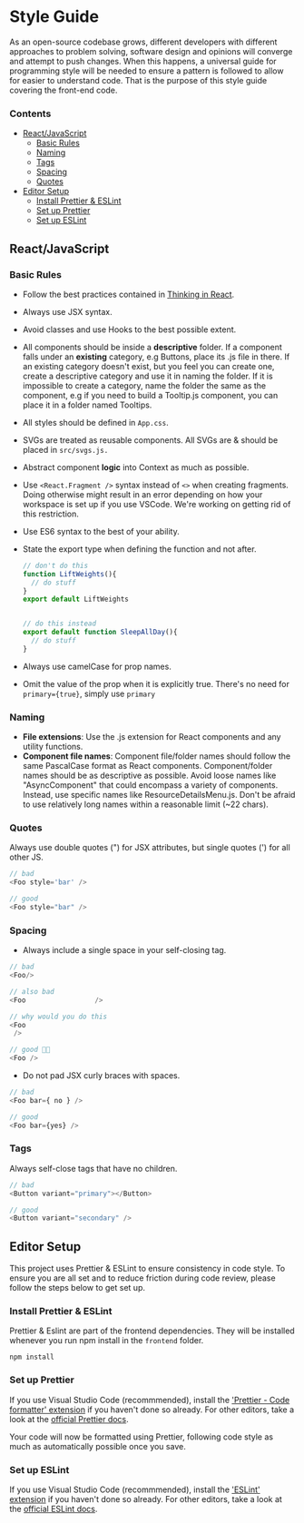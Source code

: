 # Style Guide

As an open-source codebase grows, different developers with different approaches to problem solving, software design and opinions will converge and attempt to push changes. When this happens, a universal guide for programming style will be needed to ensure a pattern is followed to allow for easier to understand code. That is the purpose of this style guide covering the front-end code.

### Contents

- [React/JavaScript](#1)
  - [Basic Rules](#1.1)
  - [Naming](#1.2)
  - [Tags](#1.3)
  - [Spacing](#1.4)
  - [Quotes](#1.5)
- [Editor Setup](#2)
  - [Install Prettier & ESLint](#2.1)
  - [Set up Prettier](#2.2)
  - [Set up ESLint](#2.3)

<h2 id='1'>React/JavaScript</h2>
<h3 id='1.1'>Basic Rules</h3>

- Follow the best practices contained in [Thinking in React](https://beta.reactjs.org/learn/thinking-in-react).
- Always use JSX syntax.
- Avoid classes and use Hooks to the best possible extent.
- All components should be inside a **descriptive** folder. If a component falls under an **existing** category, e.g Buttons, place its .js file in there. If an existing category doesn't exist, but you feel you can create one, create a descriptive category and use it in naming the folder. If it is impossible to create a category, name the folder the same as the component, e.g if you need to build a Tooltip.js component, you can place it in a folder named Tooltips.
- All styles should be defined in `App.css`.
- SVGs are treated as reusable components. All SVGs are & should be placed in `src/svgs.js.`
- Abstract component **logic** into Context as much as possible.
- Use `<React.Fragment />` syntax instead of `<>` when creating fragments. Doing otherwise might result in an error depending on how your workspace is set up if you use VSCode. We're working on getting rid of this restriction.
- Use ES6 syntax to the best of your ability.
- State the export type when defining the function and not after.

  ```javascript
  // don't do this
  function LiftWeights(){
    // do stuff
  }
  export default LiftWeights


  // do this instead
  export default function SleepAllDay(){
    // do stuff
  }
  ```

- Always use camelCase for prop names.
- Omit the value of the prop when it is explicitly true. There's no need for `primary={true}`, simply use `primary`

<h3 id='1.2'>Naming</h3>

- **File extensions**: Use the .js extension for React components and any utility functions.
- **Component file names**: Component file/folder names should follow the same PascalCase format as React components. Component/folder names should be as descriptive as possible. Avoid loose names like "AsyncComponent" that could encompass a variety of components. Instead, use specific names like ResourceDetailsMenu.js. Don't be afraid to use relatively long names within a reasonable limit (~22 chars).

<h3 id='1.3'>Quotes</h3>

Always use double quotes (") for JSX attributes, but single quotes (') for all other JS.

```javascript
// bad
<Foo style='bar' />

// good
<Foo style="bar" />
```

<h3 id='1.4'>Spacing</h3>

- Always include a single space in your self-closing tag.

```javascript
// bad
<Foo/>

// also bad
<Foo                 />

// why would you do this
<Foo
 />

// good 👍🏽
<Foo />
```

- Do not pad JSX curly braces with spaces.

```javascript
// bad
<Foo bar={ no } />

// good
<Foo bar={yes} />
```

<h3 id='1.5'>Tags</h3>

Always self-close tags that have no children.

```javascript
// bad
<Button variant="primary"></Button>

// good
<Button variant="secondary" />
```

<h2 id='2'>Editor Setup</h2>

This project uses Prettier & ESLint to ensure consistency in code style. To ensure you are all set and to reduce friction during code review, please follow the steps below to get set up.

<h3 id='2.1'>Install Prettier & ESLint</h3>

Prettier & Eslint are part of the frontend dependencies. They will be installed whenever you run npm install in the `frontend` folder.

```
npm install
```

<h3 id='2.2'>Set up Prettier </h3>

If you use Visual Studio Code (recommmended), install the ['Prettier - Code formatter' extension](https://https://marketplace.visualstudio.com/items?itemName=esbenp.prettier-vscode) if you haven't done so already. For other editors, take a look at the [official Prettier docs](https://prettier.io/docs/en/editors.html).

Your code will now be formatted using Prettier, following code style as much as automatically possible once you save.

<h3 id='2.3'>Set up ESLint </h3>

If you use Visual Studio Code (recommmended), install the ['ESLint' extension](https://https://marketplace.visualstudio.com/items?itemName=esbenp.prettier-vscode) if you haven't done so already. For other editors, take a look at the [official ESLint docs](https://eslint.org/docs/latest/user-guide/integrations#editors).
